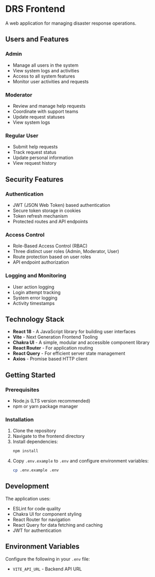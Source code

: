 # DRS Frontend

A web application for managing disaster response operations.

## Users and Features

### Admin
- Manage all users in the system
- View system logs and activities
- Access to all system features
- Monitor user activities and requests

### Moderator
- Review and manage help requests
- Coordinate with support teams
- Update request statuses
- View system logs

### Regular User
- Submit help requests
- Track request status
- Update personal information
- View request history

## Security Features

### Authentication
- JWT (JSON Web Token) based authentication
- Secure token storage in cookies
- Token refresh mechanism
- Protected routes and API endpoints

### Access Control
- Role-Based Access Control (RBAC)
- Three distinct user roles (Admin, Moderator, User)
- Route protection based on user roles
- API endpoint authorization

### Logging and Monitoring
- User action logging
- Login attempt tracking
- System error logging
- Activity timestamps

## Technology Stack

- **React 18** - A JavaScript library for building user interfaces
- **Vite** - Next Generation Frontend Tooling
- **Chakra UI** - A simple, modular and accessible component library
- **React Router** - For application routing
- **React Query** - For efficient server state management
- **Axios** - Promise based HTTP client


## Getting Started

### Prerequisites

- Node.js (LTS version recommended)
- npm or yarn package manager

### Installation

1. Clone the repository
2. Navigate to the frontend directory
3. Install dependencies:
   ```bash
   npm install
   ```
4. Copy `.env.example` to `.env` and configure environment variables:
   ```bash
   cp .env.example .env
   ```

## Development

The application uses:
- ESLint for code quality
- Chakra UI for component styling
- React Router for navigation
- React Query for data fetching and caching
- JWT for authentication

## Environment Variables

Configure the following in your `.env` file:
- `VITE_API_URL` - Backend API URL
